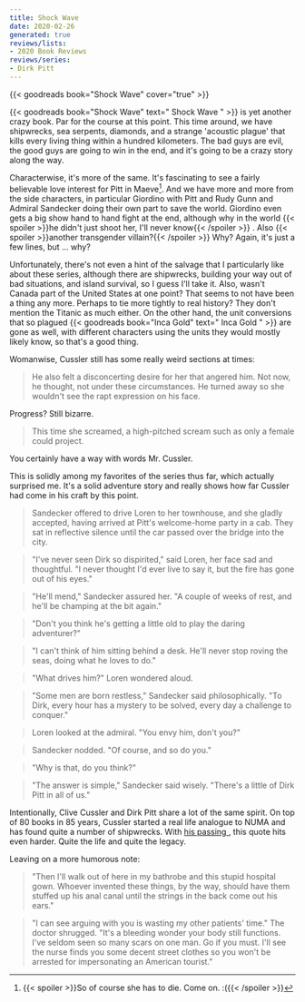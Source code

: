 ```yaml
---
title: Shock Wave
date: 2020-02-26
generated: true
reviews/lists:
- 2020 Book Reviews
reviews/series:
- Dirk Pitt
---
```

{{< goodreads book="Shock Wave" cover="true" >}}

{{< goodreads book="Shock Wave" text=" Shock Wave " >}} is yet another crazy book. Par for the course at this point. This time around, we have shipwrecks, sea serpents, diamonds, and a strange 'acoustic plague' that kills every living thing within a hundred kilometers. The bad guys are evil, the good guys are going to win in the end, and it's going to be a crazy story along the way.  

Characterwise, it's more of the same. It's fascinating to see a fairly believable love interest for Pitt in Maeve[^fin]. And we have more and more from the side characters, in particular Giordino with Pitt and Rudy Gunn and Admiral Sandecker doing their own part to save the world. Giordino even gets a big show hand to hand fight at the end, although why in the world  {{< spoiler >}}he didn't just shoot her, I'll never know{{< /spoiler >}}  . Also  {{< spoiler >}}another transgender villain?{{< /spoiler >}}  Why? Again, it's just a few lines, but ... why?  

<!--more-->

Unfortunately, there's not even a hint of the salvage that I particularly like about these series, although there are shipwrecks, building your way out of bad situations, and island survival, so I guess I'll take it. Also, wasn't Canada part of the United States at one point? That seems to not have been a thing any more. Perhaps to tie more tightly to real history? They don't mention the Titanic as much either. On the other hand, the unit conversions that so plagued {{< goodreads book="Inca Gold" text=" Inca Gold " >}} are gone as well, with different characters using the units they would mostly likely know, so that's a good thing.  

Womanwise, Cussler still has some really weird sections at times:  

> He also felt a disconcerting desire for her that angered him. Not now, he thought, not under these circumstances. He turned away so she wouldn't see the rapt expression on his face.

Progress? Still bizarre.  

> This time she screamed, a high-pitched scream such as only a female could project.

You certainly have a way with words Mr. Cussler.  

This is solidly among my favorites of the series thus far, which actually surprised me. It's a solid adventure story and really shows how far Cussler had come in his craft by this point.  

>  Sandecker offered to drive Loren to her townhouse, and she gladly accepted, having arrived at Pitt's welcome-home party in a cab. They sat in reflective silence until the car passed over the bridge into the city.  

>  "I've never seen Dirk so dispirited," said Loren, her face sad and thoughtful. "I never thought I'd ever live to say it, but the fire has gone out of his eyes."  

>  "He'll mend," Sandecker assured her. "A couple of weeks of rest, and he'll be champing at the bit again."  

>  "Don't you think he's getting a little old to play the daring adventurer?"  

>  "I can't think of him sitting behind a desk. He'll never stop roving the seas, doing what he loves to do."  

>  "What drives him?" Loren wondered aloud.  

>  "Some men are born restless," Sandecker said philosophically. "To Dirk, every hour has a mystery to be solved, every day a challenge to conquer."  

>  Loren looked at the admiral. "You envy him, don't you?"  

>  Sandecker nodded. "Of course, and so do you."  

>  "Why is that, do you think?"  

>  "The answer is simple," Sandecker said wisely. "There's a little of Dirk Pitt in all of us."  

Intentionally, Clive Cussler and Dirk Pitt share a lot of the same spirit. On top of 80 books in 85 years, Cussler started a real life analogue to NUMA and has found quite a number of shipwrecks. With [ his passing ](https://www.nytimes.com/2020/02/26/books/clive-cussler-dead.html) , this quote hits even harder. Quite the life and quite the legacy.  

Leaving on a more humorous note:  

>  "Then I'll walk out of here in my bathrobe and this stupid hospital gown. Whoever invented these things, by the way, should have them stuffed up his anal canal until the strings in the back come out his ears."  

>  "I can see arguing with you is wasting my other patients' time." The doctor shrugged. "It's a bleeding wonder your body still functions. I've seldom seen so many scars on one man. Go if you must. I'll see the nurse finds you some decent street clothes so you won't be arrested for impersonating an American tourist."  

[^fin]:  {{< spoiler >}}So of course she has to die. Come on. :({{< /spoiler >}}


